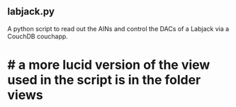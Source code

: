 ## labjack.py
A python script to read out the AINs and control the DACs of a Labjack via a CouchDB couchapp.

# # a more lucid version of the view used in the script is in the folder views
